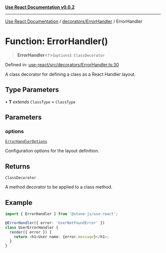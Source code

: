 [**Use React Documentation v0.0.2**](../../../README.md)

***

[Use React Documentation](../../../modules.md) / [decorators/ErrorHandler](../README.md) / ErrorHandler

# Function: ErrorHandler()

> **ErrorHandler**\<`T`\>(`options`): `ClassDecorator`

Defined in: [use-react/src/decorators/ErrorHandler.ts:30](https://github.com/stonemjs/use-react/blob/4786d31a3beb1c9f15eb30e2c9c2b12c786b755a/src/decorators/ErrorHandler.ts#L30)

A class decorator for defining a class as a React Handler layout.

## Type Parameters

• **T** *extends* `ClassType` = `ClassType`

## Parameters

### options

[`ErrorHandlerOptions`](../interfaces/ErrorHandlerOptions.md)

Configuration options for the layout definition.

## Returns

`ClassDecorator`

A method decorator to be applied to a class method.

## Example

```typescript
import { ErrorHandler } from '@stone-js/use-react';

@ErrorHandler({ error: 'UserNotFoundError' })
class UserErrorHandler {
  render({ error }) {
    return <h1>User name: {error.message}</h1>;
  }
}
```
